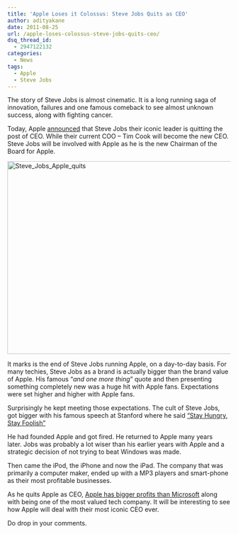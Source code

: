 ```yaml
---
title: 'Apple Loses it Colossus: Steve Jobs Quits as CEO'
author: adityakane
date: 2011-08-25
url: /apple-loses-colossus-steve-jobs-quits-ceo/
dsq_thread_id:
  - 2947122132
categories:
  - News
tags:
  - Apple
  - Steve Jobs
---
```

The story of Steve Jobs is almost cinematic. It is a long running saga of innovation, failures and one famous comeback to see almost unknown success, along with fighting cancer.

Today, Apple <a href="http://www.apple.com/pr/library/2011/08/24Steve-Jobs-Resigns-as-CEO-of-Apple.html" onclick="_gaq.push(['_trackEvent', 'outbound-article', 'http://www.apple.com/pr/library/2011/08/24Steve-Jobs-Resigns-as-CEO-of-Apple.html', 'announced']);" >announced</a> that Steve Jobs their iconic leader is quitting the post of CEO. While their current COO – Tim Cook will become the new CEO. Steve Jobs will be involved with Apple as he is the new Chairman of the Board for Apple.

[<img class="wp-image-50991" style="padding-left: 0px;padding-right: 0px;padding-top: 0px;border: 0px" src="http://cdn.devilsworkshop.org/files/2011/08/Steve_Jobs_Apple_quits_thumb.png" alt="Steve_Jobs_Apple_quits" width="570" height="435" border="0" />][1]

It marks is the end of Steve Jobs running Apple, on a day-to-day basis. For many techies, Steve Jobs as a brand is actually bigger than the brand value of Apple. His famous “*and one more thing*” quote and then presenting something completely new was a huge hit with Apple fans. Expectations were set higher and higher with Apple fans.

Surprisingly he kept meeting those expectations. The cult of Steve Jobs, got bigger with his famous speech at Stanford where he said [“Stay Hungry, Stay Foolish”][2]

He had founded Apple and got fired. He returned to Apple many years later. Jobs was probably a lot wiser than his earlier years with Apple and a strategic decision of not trying to beat Windows was made.

Then came the iPod, the iPhone and now the iPad. The company that was primarily a computer maker, ended up with a MP3 players and smart-phone as their most profitable businesses.

As he quits Apple as CEO, [Apple has bigger profits than Microsoft][3] along with being one of the most valued tech company. It will be interesting to see how Apple will deal with their most iconic CEO ever.

Do drop in your comments.

 [1]: http://cdn.devilsworkshop.org/files/2011/08/Steve_Jobs_Apple_quits.png
 [2]: http://devilsworkshop.org/steve-jobs-stay-hungry-stay-foolish-video-editorial/
 [3]: http://devilsworkshop.org/official-apple-defeated-microsoft/
